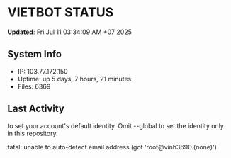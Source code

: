 # VIETBOT STATUS
**Updated**: Fri Jul 11 03:34:09 AM +07 2025

## System Info
- IP: 103.77.172.150
- Uptime: up 5 days, 7 hours, 21 minutes
- Files: 6369

## Last Activity

to set your account's default identity.
Omit --global to set the identity only in this repository.

fatal: unable to auto-detect email address (got 'root@vinh3690.(none)')
